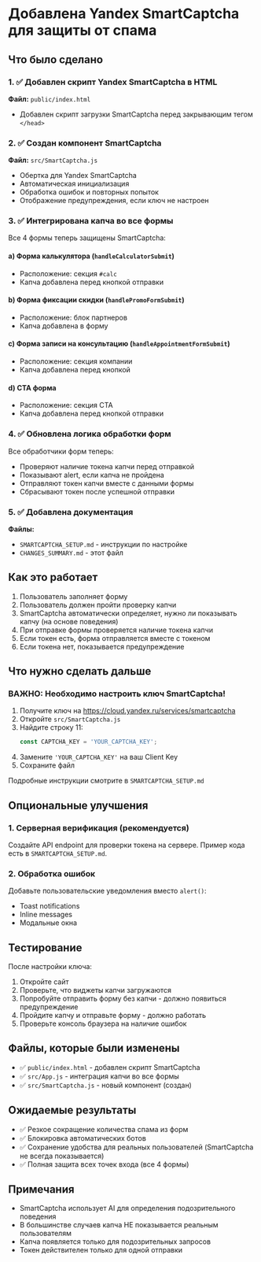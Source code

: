 # Добавлена Yandex SmartCaptcha для защиты от спама

## Что было сделано

### 1. ✅ Добавлен скрипт Yandex SmartCaptcha в HTML
**Файл:** `public/index.html`
- Добавлен скрипт загрузки SmartCaptcha перед закрывающим тегом `</head>`

### 2. ✅ Создан компонент SmartCaptcha
**Файл:** `src/SmartCaptcha.js`
- Обертка для Yandex SmartCaptcha
- Автоматическая инициализация
- Обработка ошибок и повторных попыток
- Отображение предупреждения, если ключ не настроен

### 3. ✅ Интегрирована капча во все формы

Все 4 формы теперь защищены SmartCaptcha:

#### a) Форма калькулятора (`handleCalculatorSubmit`)
- Расположение: секция `#calc`
- Капча добавлена перед кнопкой отправки

#### b) Форма фиксации скидки (`handlePromoFormSubmit`)
- Расположение: блок партнеров
- Капча добавлена в форму

#### c) Форма записи на консультацию (`handleAppointmentFormSubmit`)
- Расположение: секция компании
- Капча добавлена перед кнопкой

#### d) CTA форма
- Расположение: секция CTA
- Капча добавлена перед кнопкой отправки

### 4. ✅ Обновлена логика обработки форм

Все обработчики форм теперь:
- Проверяют наличие токена капчи перед отправкой
- Показывают alert, если капча не пройдена
- Отправляют токен капчи вместе с данными формы
- Сбрасывают токен после успешной отправки

### 5. ✅ Добавлена документация
**Файлы:**
- `SMARTCAPTCHA_SETUP.md` - инструкции по настройке
- `CHANGES_SUMMARY.md` - этот файл

## Как это работает

1. Пользователь заполняет форму
2. Пользователь должен пройти проверку капчи
3. SmartCaptcha автоматически определяет, нужно ли показывать капчу (на основе поведения)
4. При отправке формы проверяется наличие токена капчи
5. Если токен есть, форма отправляется вместе с токеном
6. Если токена нет, показывается предупреждение

## Что нужно сделать дальше

### ВАЖНО: Необходимо настроить ключ SmartCaptcha!

1. Получите ключ на https://cloud.yandex.ru/services/smartcaptcha
2. Откройте `src/SmartCaptcha.js`
3. Найдите строку 11:
   ```javascript
   const CAPTCHA_KEY = 'YOUR_CAPTCHA_KEY';
   ```
4. Замените `'YOUR_CAPTCHA_KEY'` на ваш Client Key
5. Сохраните файл

Подробные инструкции смотрите в `SMARTCAPTCHA_SETUP.md`

## Опциональные улучшения

### 1. Серверная верификация (рекомендуется)
Создайте API endpoint для проверки токена на сервере. Пример кода есть в `SMARTCAPTCHA_SETUP.md`.

### 2. Обработка ошибок
Добавьте пользовательские уведомления вместо `alert()`:
- Toast notifications
- Inline messages
- Модальные окна

## Тестирование

После настройки ключа:

1. Откройте сайт
2. Проверьте, что виджеты капчи загружаются
3. Попробуйте отправить форму без капчи - должно появиться предупреждение
4. Пройдите капчу и отправьте форму - должно работать
5. Проверьте консоль браузера на наличие ошибок

## Файлы, которые были изменены

- ✅ `public/index.html` - добавлен скрипт SmartCaptcha
- ✅ `src/App.js` - интеграция капчи во все формы
- ✅ `src/SmartCaptcha.js` - новый компонент (создан)

## Ожидаемые результаты

- ✅ Резкое сокращение количества спама из форм
- ✅ Блокировка автоматических ботов
- ✅ Сохранение удобства для реальных пользователей (SmartCaptcha не всегда показывается)
- ✅ Полная защита всех точек входа (все 4 формы)

## Примечания

- SmartCaptcha использует AI для определения подозрительного поведения
- В большинстве случаев капча НЕ показывается реальным пользователям
- Капча появляется только для подозрительных запросов
- Токен действителен только для одной отправки
